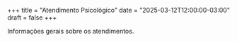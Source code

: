 +++
title = "Atendimento Psicológico"
date = "2025-03-12T12:00:00-03:00"
draft = false
+++

Informações gerais sobre os atendimentos.
